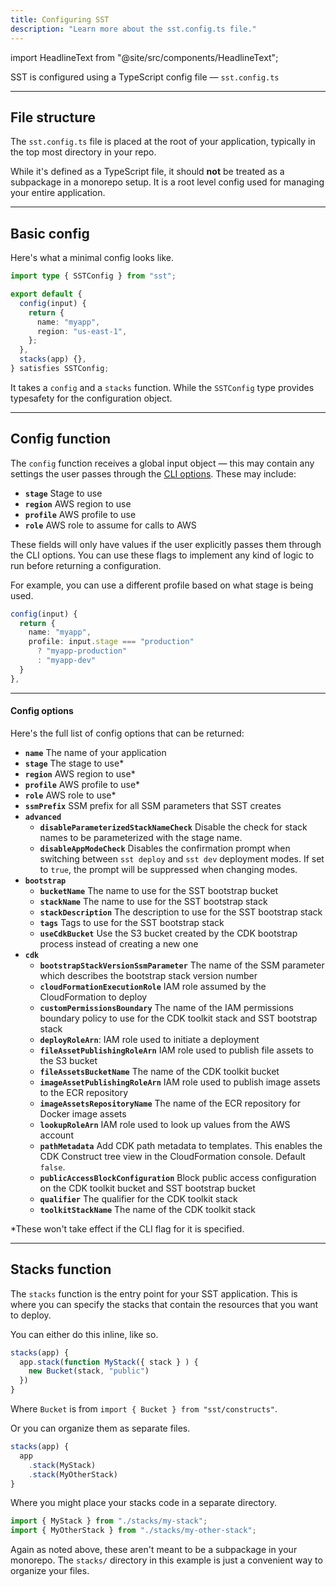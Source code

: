 ```yaml
---
title: Configuring SST
description: "Learn more about the sst.config.ts file."
---
```


import HeadlineText from "@site/src/components/HeadlineText";

<HeadlineText>

SST is configured using a TypeScript config file — `sst.config.ts`

</HeadlineText>

---

## File structure

The `sst.config.ts` file is placed at the root of your application, typically in the top most directory in your repo.

While it's defined as a TypeScript file, it should **not** be treated as a subpackage in a monorepo setup. It is a root level config used for managing your entire application.

---

## Basic config

Here's what a minimal config looks like.

```ts title="sst.config.ts"
import type { SSTConfig } from "sst";

export default {
  config(input) {
    return {
      name: "myapp",
      region: "us-east-1",
    };
  },
  stacks(app) {},
} satisfies SSTConfig;
```

It takes a `config` and a `stacks` function. While the `SSTConfig` type provides typesafety for the configuration object.

---

## Config function

The `config` function receives a global input object — this may contain any settings the user passes through the [CLI options](packages/sst.md#global-options). These may include:

- **`stage`** Stage to use
- **`region`** AWS region to use
- **`profile`** AWS profile to use
- **`role`** AWS role to assume for calls to AWS

These fields will only have values if the user explicitly passes them through the CLI options. You can use these flags to implement any kind of logic to run before returning a configuration.

For example, you can use a different profile based on what stage is being used.

```ts
config(input) {
  return {
    name: "myapp",
    profile: input.stage === "production"
      ? "myapp-production"
      : "myapp-dev"
  }
},
```

---

#### Config options

Here's the full list of config options that can be returned:

- **`name`** The name of your application
- **`stage`** The stage to use\*
- **`region`** AWS region to use\*
- **`profile`** AWS profile to use\*
- **`role`** AWS role to use\*
- **`ssmPrefix`** SSM prefix for all SSM parameters that SST creates
- **`advanced`**
  - **`disableParameterizedStackNameCheck`** Disable the check for stack names to be parameterized with the stage name.
  - **`disableAppModeCheck`** Disables the confirmation prompt when switching between `sst deploy` and `sst dev` deployment modes. If set to `true`, the prompt will be suppressed when changing modes.
- **`bootstrap`**
  - **`bucketName`** The name to use for the SST bootstrap bucket
  - **`stackName`** The name to use for the SST bootstrap stack
  - **`stackDescription`** The description to use for the SST bootstrap stack
  - **`tags`** Tags to use for the SST bootstrap stack
  - **`useCdkBucket`** Use the S3 bucket created by the CDK bootstrap process instead of creating a new one
- **`cdk`**
  - **`bootstrapStackVersionSsmParameter`** The name of the SSM parameter which describes the bootstrap stack version number
  - **`cloudFormationExecutionRole`** IAM role assumed by the CloudFormation to deploy
  - **`customPermissionsBoundary`** The name of the IAM permissions boundary policy to use for the CDK toolkit stack and SST bootstrap stack
  - **`deployRoleArn`**: IAM role used to initiate a deployment
  - **`fileAssetPublishingRoleArn`** IAM role used to publish file assets to the S3 bucket
  - **`fileAssetsBucketName`** The name of the CDK toolkit bucket
  - **`imageAssetPublishingRoleArn`** IAM role used to publish image assets to the ECR repository
  - **`imageAssetsRepositoryName`** The name of the ECR repository for Docker image assets
  - **`lookupRoleArn`** IAM role used to look up values from the AWS account
  - **`pathMetadata`** Add CDK path metadata to templates. This enables the CDK Construct tree view in the CloudFormation console. Default `false`.
  - **`publicAccessBlockConfiguration`** Block public access configuration on the CDK toolkit bucket and SST bootstrap bucket
  - **`qualifier`** The qualifier for the CDK toolkit stack
  - **`toolkitStackName`** The name of the CDK toolkit stack

\*These won't take effect if the CLI flag for it is specified.

---

## Stacks function

The `stacks` function is the entry point for your SST application. This is where you can specify the stacks that contain the resources that you want to deploy.

You can either do this inline, like so.

```ts
stacks(app) {
  app.stack(function MyStack({ stack } ) {
    new Bucket(stack, "public")
  })
}
```

Where `Bucket` is from `import { Bucket } from "sst/constructs"`.

Or you can organize them as separate files.

```ts title="sst.config.ts"
stacks(app) {
  app
    .stack(MyStack)
    .stack(MyOtherStack)
}
```

Where you might place your stacks code in a separate directory.

```ts
import { MyStack } from "./stacks/my-stack";
import { MyOtherStack } from "./stacks/my-other-stack";
```

Again as noted above, these aren't meant to be a subpackage in your monorepo. The `stacks/` directory in this example is just a convenient way to organize your files.
